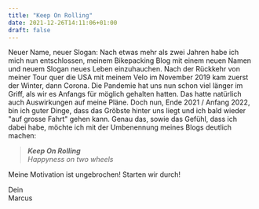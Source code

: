 ```yaml
---
title: "Keep On Rolling"
date: 2021-12-26T14:11:06+01:00
draft: false
---
```


Neuer Name, neuer Slogan: Nach etwas mehr als zwei Jahren habe ich mich nun entschlossen, meinem Bikepacking Blog mit einem neuen Namen und neuem Slogan neues Leben einzuhauchen. Nach der Rückkehr von meiner Tour quer die USA mit meinem Velo im November 2019 kam zuerst der Winter, dann Corona. Die Pandemie hat uns nun schon viel länger im Griff, als wir es Anfangs für möglich gehalten hatten. Das hatte natürlich auch Auswirkungen auf meine Pläne. Doch nun, Ende 2021 / Anfang 2022, bin ich guter Dinge, dass das Gröbste hinter uns liegt und ich bald wieder "auf grosse Fahrt" gehen kann. Genau das, sowie das Gefühl, dass ich dabei habe, möchte ich mit der Umbenennung meines Blogs deutlich machen:

> ***Keep On Rolling***  
> *Happyness on two wheels*

Meine Motivation ist ungebrochen! Starten wir durch!

Dein  
Marcus
